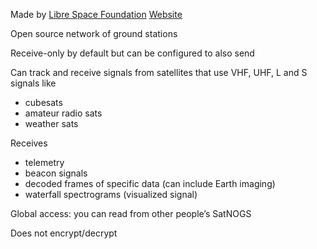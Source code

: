 Made by [Libre Space Foundation](https://libre.space/)
[Website](https://satnogs.org/)

Open source network of ground stations

Receive-only by default but can be configured to also send

Can track and receive signals from satellites that use VHF, UHF, L and S signals like
- cubesats
- amateur radio sats
- weather sats

Receives
- telemetry
- beacon signals
- decoded frames of specific data (can include Earth imaging)
- waterfall spectrograms (visualized signal)

Global access: you can read from other people’s SatNOGS

Does not encrypt/decrypt